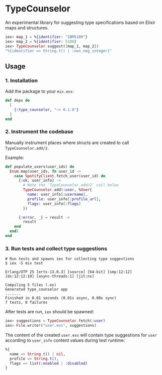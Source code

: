 # TypeCounselor

An experimental library for suggesting type specifications based on Elixir maps
and structures.

```elixir
iex> map_1 = %{identifier: "IBM5100"}
iex> map_2 = %{identifier: 5100}
iex> TypeCounselor.suggest([map_1, map_2])
"%{identifier => String.t() | :non_neg_integer}"
```

## Usage

### 1. Installation

Add the package to your `mix.exs`:

```elixir
def deps do
  [
    {:type_counselor, "~> 0.1.0"}
  ]
end
```

### 2. Instrument the codebase

Manually instrument places where structs are created to call `TypeCounselor.add/2`.

Example:

```elixir
def populate_users(user_ids) do
  Enum.map(user_ids, fn user_id -> 
    case SpotifyClient.fetch_user(user_id) do
      {:ok, user_info} ->
        # Note the `TypeCounselor.add/2` call below
        TypeCounselor.add(:user, %User{
          name: user_info[:username],
          profile: user_info[:profile_url],
          flags: user_info[:flags]
        })

      {:error, _} = result -> 
        result
    end
  end)
end
```

### 3. Run tests and collect type suggestions

```shell
# Run tests and spawns iex for collecting type suggestions
$ iex -S mix test

Erlang/OTP 25 [erts-13.0.3] [source] [64-bit] [smp:12:12] [ds:12:12:10] [async-threads:1] [jit:ns]

Compiling 5 files (.ex)
Generated type_counselor app
.......
Finished in 0.01 seconds (0.01s async, 0.00s sync)
7 tests, 0 failures
```

After tests are run, `iex` should be spawned:

```elixir
iex> suggestions = TypeCounselor.fetch(:user)
iex> File.write!("user.exs", suggestions)
```

The content of the created `user.exs` will contain type suggestions for `user`
according to `user_info` content values during test runtime:

```elixir
%{
  name => String.t() | nil,
  profile => String.t(),
  flags => list(:enabled | :disabled)
}
```